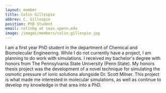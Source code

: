 ```yaml
---
layout: member
title: Colin Gillespie
abbrev: C. Gillespie
position: PhD Student
email: colinhg at seas.upenn.edu
image: /images/members/colin-gillespie.jpg
---
```


I am a first year PhD student in the department of Chemical and Biomolecular Engineering. While I do not currently have a project, I am planning to do work with simulations. I received my bachelor's degree with honors from The Pennsylvania State University (Penn State). My honors thesis project was the development of a novel technique for simulating the osmotic pressure of ionic solutions alongside Dr. Scott Milner. This project is what made me interested in molecular simulations, as well as continue to develop my knowledge in that area into a PhD.
